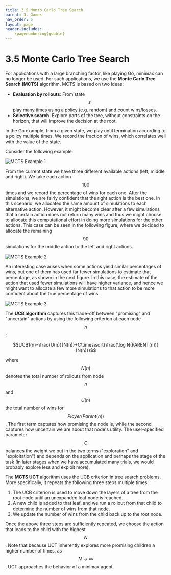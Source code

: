 ```yaml
---
title: 3.5 Monto Carlo Tree Search
parent: 3. Games
nav_order: 5
layout: page
header-includes:
    \pagenumbering{gobble}
---
```


# 3.5 Monte Carlo Tree Search

For applications with a large branching factor, like playing Go, minimax can no longer be used. For such applications, we use the **Monte Carlo Tree Search (MCTS)** algorithm. MCTS is based on two ideas:

- **Evaluation by rollouts**: From state $$s$$ play many times using a policy (e.g. random) and count wins/losses.
- **Selective search**: Explore parts of the tree, without constraints on the horizon, that will improve the decision at the root.

In the Go example, from a given state, we play until termination according to a policy multiple times. We record the fraction of wins, which correlates well with the value of the state.

Consider the following example:

<img src="{{ site.baseurl }}/assets/images/MCTS1.png" alt="MCTS Example 1" />

From the current state we have three different available actions (left, middle and right). We take each action $$100$$ times and we record the percentage of wins for each one. After the simulations, we are fairly confident that the right action is the best one. In this scenario, we allocated the same amount of simulations to each alternative action. However, it might become clear after a few simulations that a certain action does not return many wins and thus we might choose to allocate this computational effort in doing more simulations for the other actions. This case can be seen in the following figure, where we decided to allocate the remaining $$90$$ simulations for the middle action to the left and right actions.

<img src="{{ site.baseurl }}/assets/images/MCTS2.png" alt="MCTS Example 2" />

An interesting case arises when some actions yield similar percentages of wins, but one of them has used far fewer simulations to estimate that percentage, as shown in the next figure. In this case, the estimate of the action that used fewer simulations will have higher variance, and hence we might want to allocate a few more simulations to that action to be more confident about the true percentage of wins.

<img src="{{ site.baseurl }}/assets/images/MCTS3.png" alt="MCTS Example 3" />

The **UCB algorithm** captures this trade-off between "promising" and "uncertain" actions by using the following criterion at each node $$n$$:

$$UCB1(n)=\frac{U(n)}{N(n)}+C\times\sqrt{\frac{\log N(PARENT(n))}{N(n)}}$$

where $$N(n)$$ denotes the total number of rollouts from node $$n$$ and $$U(n)$$ the total number of wins for $$Player(Parent(n))$$. The first term captures how promising the node is, while the second captures how uncertain we are about that node's utility. The user-specified parameter $$C$$ balances the weight we put in the two terms ("exploration" and "exploitation") and depends on the application and perhaps the stage of the task (in later stages when we have accumulated many trials, we would probably explore less and exploit more).

The **MCTS UCT** algorithm uses the UCB criterion in tree search problems. More specifically, it repeats the following three steps multiple times:

1. The UCB criterion is used to move down the layers of a tree from the root node until an unexpanded leaf node is reached.
2. A new child is added to that leaf, and we run a rollout from that child to determine the number of wins from that node.
3. We update the number of wins from the child back up to the root node.

Once the above three steps are sufficiently repeated, we choose the action that leads to the child with the highest $$N$$. Note that because UCT inherently explores more promising children a higher number of times, as $$N \rightarrow \infty$$, UCT approaches the behavior of a minimax agent.